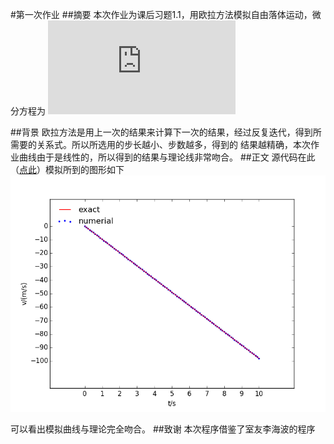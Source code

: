 #第一次作业
##摘要
    本次作业为课后习题1.1，用欧拉方法模拟自由落体运动，微分方程为
![此处输入图片的描述][1]


##背景
     欧拉方法是用上一次的结果来计算下一次的结果，经过反复迭代，得到所需要的关系式。所以所选用的步长越小、步数越多，得到的
     结果越精确，本次作业曲线由于是线性的，所以得到的结果与理论线非常吻合。
##正文
源代码在此（[点此][2]）模拟所到的图形如下
![此处输入图片的描述][3]
      
可以看出模拟曲线与理论完全吻合。
##致谢
    本次程序借鉴了室友李海波的程序


  [1]: http://latex.codecogs.com/gif.latex?dv/dt=-g
  [2]: https://github.com/EPR123/1234567890/blob/master/README.md.py
  [3]: https://github.com/EPR123/1234567890/blob/master/ex1.png
